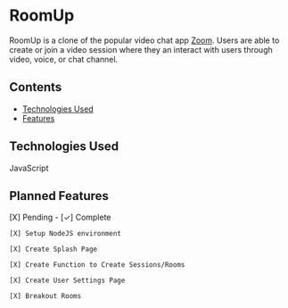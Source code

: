 # RoomUp

RoomUp is a clone of the popular video chat app [Zoom](https://zoom.us/). Users are able to create or join a video session where they an interact with users through video, voice, or chat channel.

## Contents
- [Technologies Used](#technologies-used)
- [Features](#features)

## Technologies Used

JavaScript

## Planned Features
[X] Pending  - [✓] Complete

```
[X] Setup NodeJS environment

[X] Create Splash Page

[X] Create Function to Create Sessions/Rooms

[X] Create User Settings Page

[X] Breakout Rooms
```
